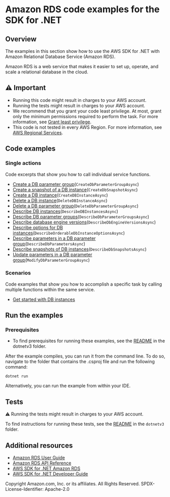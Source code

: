 # Amazon RDS code examples for the SDK for .NET

## Overview
The examples in this section show how to use the AWS SDK for .NET with Amazon Relational Database Service (Amazon RDS).

Amazon RDS is a web service that makes it easier to set up, operate, and scale a relational database in the cloud.

## ⚠️ Important
* Running this code might result in charges to your AWS account.
* Running the tests might result in charges to your AWS account.
* We recommend that you grant your code least privilege. At most, grant only the minimum permissions required to perform the task. For more information, see [Grant least privilege](https://docs.aws.amazon.com/IAM/latest/UserGuide/best-practices.html#grant-least-privilege).
* This code is not tested in every AWS Region. For more information, see [AWS Regional Services](https://aws.amazon.com/about-aws/global-infrastructure/regional-product-services).

## Code examples

### Single actions
Code excerpts that show you how to call individual service functions.
* [Create a DB parameter group](Actions/RDSWrapper.ParameterGroups.cs)(`CreateDbParameterGroupAsync`)
* [Create a snapshot of a DB instance](Actions/RDSWrapper.Snaspshots.cs)(`CreateDbSnapshotAsync`)
* [Create a DB instance](Actions/RDSWrapper.Instances.cs)(`CreateDBInstanceAsync`)
* [Delete a DB instance](Actions/RDSWrapper.Instances.cs)(`DeleteDBInstanceAsync`)
* [Delete a DB parameter group](Actions/RDSWrapper.ParameterGroups.cs)(`DeleteDbParameterGroupAsync`)
* [Describe DB instances](Actions/RDSWrapper.Instances.cs)(`DescribeDBInstancesAsync`)
* [Describe DB parameter groups](Actions/RDSWrapper.ParameterGroups.cs)(`DescribeDbParameterGroupsAsync`)
* [Describe database engine versions](Actions/RDSWrapper.Instances.cs)(`DescribeDbEngineVersionsAsync`)
* [Describe options for DB instances](Actions/RDSWrapper.Instances.cs)(`DescribeOrderableDbInstanceOptionsAsync`)
* [Describe parameters in a DB parameter group](Actions/RDSWrapper.ParameterGroups.cs)(`DescribeDbParametersAsync`)
* [Describe snapshots of DB instances](Actions/RDSWrapper.Snaspshots.cs)(`DescribeDbSnapshotsAsync`)
* [Update parameters in a DB parameter group](Actions/RDSWrapper.ParameterGroups.cs)(`ModifyDbParameterGroupAsync`)

### Scenarios

Code examples that show you how to accomplish a specific task by calling
multiple functions within the same service.

* [Get started with DB instances](Scenarios/RDSInstanceScenario/RDSInstanceScenario.cs)

## Run the examples

### Prerequisites
* To find prerequisites for running these examples, see the
[README](../README.md#Prerequisites) in the dotnetv3 folder.

After the example compiles, you can run it from the command line. To do so,
navigate to the folder that contains the .csproj file and run the following
command:

```
dotnet run
```

Alternatively, you can run the example from within your IDE.

## Tests

⚠ Running the tests might result in charges to your AWS account.

To find instructions for running these tests, see the [README](../README.md#Tests)
in the `dotnetv3` folder.

## Additional resources
* [Amazon RDS User Guide](https://docs.aws.amazon.com/AmazonRDS/latest/UserGuide/Welcome.html)
* [Amazon RDS API Reference](https://docs.aws.amazon.com/AmazonRDS/latest/APIReference/Welcome.html)
* [AWS SDK for .NET Amazon RDS](https://docs.aws.amazon.com/sdkfornet/v3/apidocs/items/RDS/NRDS.html)
* [AWS SDK for .NET Developer Guide](https://docs.aws.amazon.com/sdk-for-net/v3/developer-guide/welcome.html)

Copyright Amazon.com, Inc. or its affiliates. All Rights Reserved. SPDX-License-Identifier: Apache-2.0

